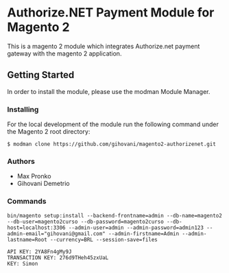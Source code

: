 # Authorize.NET Payment Module for Magento 2

This is a magento 2 module which integrates Authorize.net payment gateway with the magento 2 application.


## Getting Started
In order to install the module, please use the modman Module Manager.

### Installing
For the local development of the module run the following command under the Magento 2 root directory:
```
$ modman clone https://github.com/gihovani/magento2-authorizenet.git
```

### Authors

* Max Pronko
* Gihovani Demetrio


### Commands
```
bin/magento setup:install --backend-frontname=admin --db-name=magento2 --db-user=magento2curso --db-password=magento2curso --db-host=localhost:3306 --admin-user=admin --admin-password=admin123 --admin-email="gihovani@gmail.com" --admin-firstname=Admin --admin-lastname=Root --currency=BRL --session-save=files

API KEY: 2YA8Fn4gMy9J
TRANSACTION KEY: 276d9THeh45zxUaL
KEY: Simon
```
